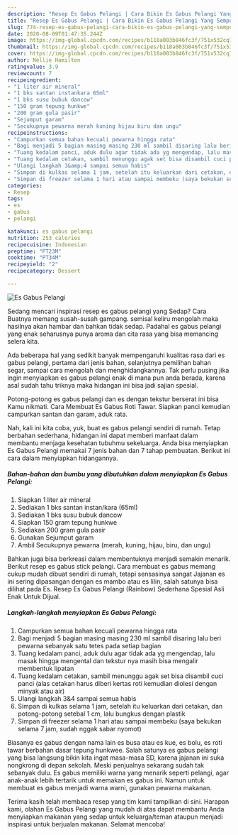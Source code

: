 ```yaml
---
description: "Resep Es Gabus Pelangi | Cara Bikin Es Gabus Pelangi Yang Sempurna"
title: "Resep Es Gabus Pelangi | Cara Bikin Es Gabus Pelangi Yang Sempurna"
slug: 774-resep-es-gabus-pelangi-cara-bikin-es-gabus-pelangi-yang-sempurna
date: 2020-08-09T01:47:35.244Z
image: https://img-global.cpcdn.com/recipes/b118a003b846fc3f/751x532cq70/es-gabus-pelangi-foto-resep-utama.jpg
thumbnail: https://img-global.cpcdn.com/recipes/b118a003b846fc3f/751x532cq70/es-gabus-pelangi-foto-resep-utama.jpg
cover: https://img-global.cpcdn.com/recipes/b118a003b846fc3f/751x532cq70/es-gabus-pelangi-foto-resep-utama.jpg
author: Nellie Hamilton
ratingvalue: 3.9
reviewcount: 7
recipeingredient:
- "1 liter air mineral"
- "1 bks santan instankara 65ml"
- "1 bks susu bubuk dancow"
- "150 gram tepung hunkwe"
- "200 gram gula pasir"
- "Sejumput garam"
- "Secukupnya pewarna merah kuning hijau biru dan ungu"
recipeinstructions:
- "Campurkan semua bahan kecuali pewarna hingga rata"
- "Bagi menjadi 5 bagian masing masing 230 ml sambil disaring lalu beri pewarna sebanyak satu tetes pada setiap bagian"
- "Tuang kedalam panci, aduk dulu agar tidak ada yg mengendap, lalu masak hingga mengental dan tekstur nya masih bisa mengalir membentuk lipatan"
- "Tuang kedalam cetakan, sambil menunggu agak set bisa disambil cuci panci (alas cetakan harus diberi kertas roti kemudian diolesi dengan minyak atau air)"
- "Ulangi langkah 3&amp;4 sampai semua habis"
- "Simpan di kulkas selama 1 jam, setelah itu keluarkan dari cetakan, dan potong-potong setebal 1 cm, lalu bungkus dengan plastik"
- "Simpan di freezer selama 1 hari atau sampai membeku (saya bekukan selama 7 jam, sudah nggak sabar nyomot)"
categories:
- Resep
tags:
- es
- gabus
- pelangi

katakunci: es gabus pelangi 
nutrition: 253 calories
recipecuisine: Indonesian
preptime: "PT23M"
cooktime: "PT34M"
recipeyield: "2"
recipecategory: Dessert

---
```



![Es Gabus Pelangi](https://img-global.cpcdn.com/recipes/b118a003b846fc3f/751x532cq70/es-gabus-pelangi-foto-resep-utama.jpg)

Sedang mencari inspirasi resep es gabus pelangi yang Sedap? Cara Buatnya memang susah-susah gampang. semisal keliru mengolah maka hasilnya akan hambar dan bahkan tidak sedap. Padahal es gabus pelangi yang enak seharusnya punya aroma dan cita rasa yang bisa memancing selera kita.

Ada beberapa hal yang sedikit banyak mempengaruhi kualitas rasa dari es gabus pelangi, pertama dari jenis bahan, selanjutnya pemilihan bahan segar, sampai cara mengolah dan menghidangkannya. Tak perlu pusing jika ingin menyiapkan es gabus pelangi enak di mana pun anda berada, karena asal sudah tahu triknya maka hidangan ini bisa jadi sajian spesial.

Potong-potong es gabus pelangi dan es dengan tekstur berserat ini bisa Kamu nikmati. Cara Membuat Es Gabus Roti Tawar. Siapkan panci kemudian campurkan santan dan garam, aduk rata.


Nah, kali ini kita coba, yuk, buat es gabus pelangi sendiri di rumah. Tetap berbahan sederhana, hidangan ini dapat memberi manfaat dalam membantu menjaga kesehatan tubuhmu sekeluarga. Anda bisa menyiapkan Es Gabus Pelangi memakai 7 jenis bahan dan 7 tahap pembuatan. Berikut ini cara dalam menyiapkan hidangannya.

<!--inarticleads1-->

##### Bahan-bahan dan bumbu yang dibutuhkan dalam menyiapkan Es Gabus Pelangi:

1. Siapkan 1 liter air mineral
1. Sediakan 1 bks santan instan/kara (65ml)
1. Sediakan 1 bks susu bubuk dancow
1. Siapkan 150 gram tepung hunkwe
1. Sediakan 200 gram gula pasir
1. Gunakan Sejumput garam
1. Ambil Secukupnya pewarna (merah, kuning, hijau, biru, dan ungu)


Bahkan juga bisa berkreasi dalam membentuknya menjadi semakin menarik. Berikut resep es gabus stick pelangi. Cara membuat es gabus memang cukup mudah dibuat sendiri di rumah, tetapi sensasinya sangat Jajanan es ini sering dipasangan dengan es mambo atau es lilin, salah satunya bisa dilihat pada Es. Resep Es Gabus Pelangi (Rainbow) Sederhana Spesial Asli Enak Untuk Dijual. 

<!--inarticleads2-->

##### Langkah-langkah menyiapkan Es Gabus Pelangi:

1. Campurkan semua bahan kecuali pewarna hingga rata
1. Bagi menjadi 5 bagian masing masing 230 ml sambil disaring lalu beri pewarna sebanyak satu tetes pada setiap bagian
1. Tuang kedalam panci, aduk dulu agar tidak ada yg mengendap, lalu masak hingga mengental dan tekstur nya masih bisa mengalir membentuk lipatan
1. Tuang kedalam cetakan, sambil menunggu agak set bisa disambil cuci panci (alas cetakan harus diberi kertas roti kemudian diolesi dengan minyak atau air)
1. Ulangi langkah 3&amp;4 sampai semua habis
1. Simpan di kulkas selama 1 jam, setelah itu keluarkan dari cetakan, dan potong-potong setebal 1 cm, lalu bungkus dengan plastik
1. Simpan di freezer selama 1 hari atau sampai membeku (saya bekukan selama 7 jam, sudah nggak sabar nyomot)


Biasanya es gabus dengan nama lain es busa atau es kue, es bolu, es roti tawar berbahan dasar tepung hunkwee. Salah satunya es gabus pelangi yang bisa langsung bikin kita ingat masa-masa SD, karena jajanan ini suka nongkrong di depan sekolah. Meski penjualnya sekarang sudah tak sebanyak dulu. Es gabus memiliki warna yang menarik seperti pelangi, agar anak-anak lebih tertarik untuk memakan es gabus ini. Namun untuk membuat es gabus menjadi warna warni, gunakan pewarna makanan. 

Terima kasih telah membaca resep yang tim kami tampilkan di sini. Harapan kami, olahan Es Gabus Pelangi yang mudah di atas dapat membantu Anda menyiapkan makanan yang sedap untuk keluarga/teman ataupun menjadi inspirasi untuk berjualan makanan. Selamat mencoba!
